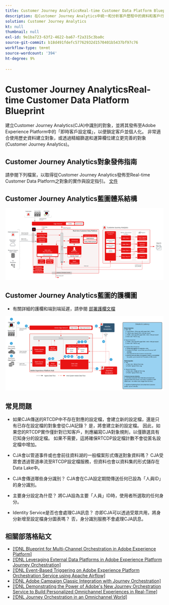 ```yaml
---
title: Customer Journey AnalyticsReal-time Customer Data Platform Blueprint
description: 在Customer Journey Analytics中統一和分析客戶歷程中的資料和客戶行為，從CJA發佈受眾到RTCDP
solution: Customer Journey Analytics
kt: null
thumbnail: null
exl-id: 9e1ba723-63f2-4622-ba67-f2a315c3ba0c
source-git-commit: b18d491fdefc57762932d1570401b5437bf97c76
workflow-type: tm+mt
source-wordcount: '394'
ht-degree: 9%

---
```


# Customer Journey AnalyticsReal-time Customer Data Platform Blueprint

建立Customer Journey Analytics(CJA)中識別的對象，並將其發佈至Adobe Experience Platform中的「即時客戶設定檔」，以便鎖定客戶並個人化。 非常適合使用歷史資料建立對象，或透過精細篩選和運算欄位建立更完善的對象(Customer Journey Analytics)。

## Customer Journey Analytics對象發佈指南

請參閱下列檔案，以取得從Customer Journey Analytics發佈至Real-time Customer Data Platform之對象的實作與設定指引。 [文件](https://experienceleague.adobe.com/docs/analytics-platform/using/cja-components/audiences/publish.html)

## Customer Journey Analytics藍圖體系結構

![架構圖](assets/CJA_RTCDP.svg)

## Customer Journey Analytics藍圖的護欄圖

* 有關詳細的護欄和端到端延遲，請參閱 [部署護欄文檔](../experience-platform/deployment/guardrails.md)

![護欄圖](../experience-platform/assets/CJA_guardrails.svg)

## 常見問題

* 如果CJA傳送的RTCDP中不存在對應的設定檔，會建立新的設定檔，還是只有已存在設定檔的對象會從CJA記錄？ 是，將會建立新的設定檔。 因此，如果您的RTCDP實作僅針對已知客戶，則應編寫CJA對象規則，以僅篩選具有已知身分的設定檔。 如果不需要，這將確保RTCDP設定檔計數不會從匿名設定檔中增加。

* CJA會以管道事件或也會前往資料湖的一般檔案形式傳送對象資料嗎？ CJA受眾會透過管道串流至RTCDP設定檔服務，但資料也會以資料集的形式儲存在Data Lake中。

* CJA會傳送哪些身分識別？ CJA會在CJA設定期間傳送任何已設為「人員ID」的身分識別。

* 主要身分設定為什麼？ 將CJA設為主要「人員」ID時，使用者所選取的任何身分。

* Identity Service是否也會處理CJA訊息？ 亦即CJA可以透過受眾共用，將身分新增至設定檔身分圖表嗎？ 否，身分識別服務不會處理CJA訊息。

## 相關部落格貼文

* [[!DNL Blueprint for Multi-Channel Orchestration in Adobe Experience Platform]](https://medium.com/adobetech/blueprint-for-multi-channel-orchestration-in-adobe-experience-platform-c68317e94184)
* [[!DNL Leveraging External Data Platforms in Adobe Experience Platform Journey Orchestration]](https://medium.com/adobetech/leveraging-external-data-platforms-in-adobe-experience-platform-journey-orchestration-54fc6134fe17)
* [[!DNL Event-Based Triggering on Adobe Experience Platform Orchestration Service using Apache Airflow]](https://medium.com/adobetech/event-based-triggering-on-adobe-experience-platform-orchestration-service-using-apache-airflow-8607b28251f1)
* [[!DNL Adobe Campaign Classic Integration with Journey Orchestration]](https://medium.com/adobetech/adobe-campaign-classic-integration-with-journey-orchestration-ae577653281)
* [[!DNL Demonstrating the Power of Adobe's New Journey Orchestration Service to Build Personalized Omnichannel Experiences in Real-Time]](https://medium.com/adobetech/demonstrating-the-power-of-adobes-new-journey-orchestration-service-to-build-personalized-aa60d88cd34)
* [[!DNL Journey Orchestration in an Omnichannel World]](https://medium.com/adobetech/journey-orchestration-in-an-omnichannel-world-3a2d32d556d9)
